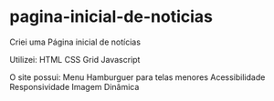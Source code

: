# pagina-inicial-de-noticias
Criei uma Página inicial de notícias

Utilizei: 
HTML
CSS Grid
Javascript

O site possui:
Menu Hamburguer para telas menores
Acessibilidade
Responsividade
Imagem Dinâmica
